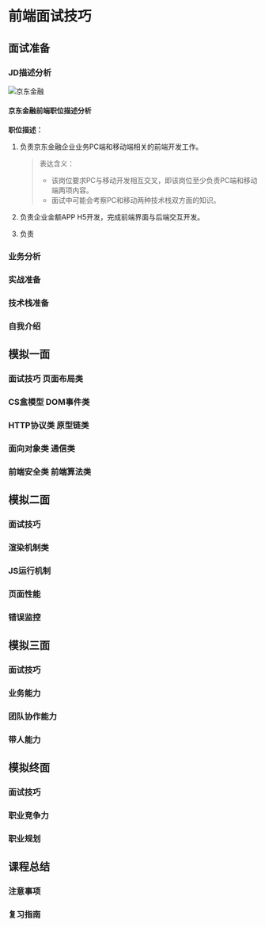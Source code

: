 # 前端面试技巧

## 面试准备

### JD描述分析

![京东金融](http://owoccema2.bkt.clouddn.com/Readme/Code/%E9%9D%A2%E8%AF%95/JDJD.png)

#### 京东金融前端职位描述分析

**职位描述：**

1. 负责京东金融企业业务PC端和移动端相关的前端开发工作。

   > 表达含义：
   >
   > - 该岗位要求PC与移动开发相互交叉，即该岗位至少负责PC端和移动端两项内容。
   > - 面试中可能会考察PC和移动两种技术栈双方面的知识。

2. 负责企业金额APP H5开发，完成前端界面与后端交互开发。

   >

3. 负责

### 业务分析

### 实战准备

### 技术栈准备

### 自我介绍

## 模拟一面

### 面试技巧 页面布局类

### CS盒模型 DOM事件类

 ### HTTP协议类 原型链类

### 面向对象类 通信类

### 前端安全类 前端算法类

## 模拟二面

###  面试技巧

### 渲染机制类

### JS运行机制

### 页面性能

### 错误监控

## 模拟三面

### 面试技巧

### 业务能力

### 团队协作能力

### 带人能力

## 模拟终面

### 面试技巧

### 职业竞争力

### 职业规划

## 课程总结

### 注意事项

### 复习指南



